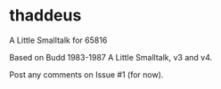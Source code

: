 # thaddeus
A Little Smalltalk for 65816

Based on Budd 1983-1987 A Little Smalltalk, v3 and v4.

Post any comments on Issue #1 (for now).
